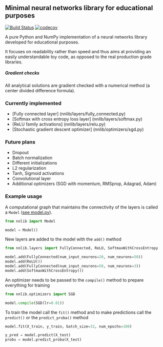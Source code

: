 ## Minimal neural networks library for educational purposes
[![Build Status](https://travis-ci.org/inejc/nnlib.svg?branch=master)](https://travis-ci.org/inejc/nnlib)
[![codecov](https://codecov.io/gh/inejc/nnlib/branch/master/graph/badge.svg)](https://codecov.io/gh/inejc/nnlib)

A pure Python and NumPy implementation of a neural networks library developed for educational purposes.

It focuses on readability rather than speed and thus aims at providing an easily understandable toy code, as opposed to the real production grade libraries.

##### Gradient checks
All analytical solutions are gradient checked with a numerical method (a center divided difference formula).

### Currently implemented
* [Fully connected layer] (nnlib/layers/fully_connected.py)
* [Softmax with cross entropy loss layer] (nnlib/layers/softmax.py)
* [ReLU family activations] (nnlib/layers/relu.py)
* [Stochastic gradient descent optimizer] (nnlib/optimizers/sgd.py)

### Future plans
* Dropout
* Batch normalization
* Different initializations
* L2 regularization
* Tanh, Sigmoid activations
* Convolutional layer
* Additional optimizers (SGD with momentum, RMSprop, Adagrad, Adam)

### Example usage
A computational graph that maintains the connectivity of the layers is called a `Model` ([see model.py](nnlib/model.py)).
```python
from nnlib import Model

model = Model()
```
New layers are added to the model with the `add()` method
```python
from nnlib.layers import FullyConnected, ReLU, SoftmaxWithCrossEntropy

model.add(FullyConnected(num_input_neurons=20, num_neurons=50))
model.add(ReLU())
model.add(FullyConnected(num_input_neurons=50, num_neurons=3))
model.add(SoftmaxWithCrossEntropy())
```
An optimizer needs to be passed to the `compile()` method to prepare everything for training
```python
from nnlib.optimizers import SGD

model.compile(SGD(lr=0.01))
```
To train the model call the `fit()` method and to make predictions call the `predict()` or the `predict_proba()` method
```python
model.fit(X_train, y_train, batch_size=32, num_epochs=100)

y_pred = model.predict(X_test)
probs = model.predict_proba(X_test)
```
